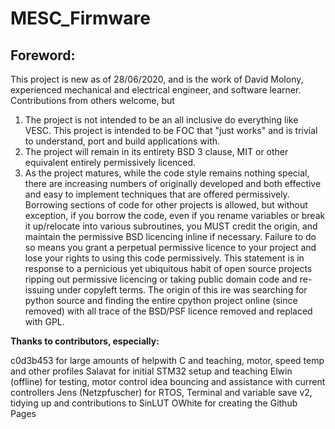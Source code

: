 # MESC_Firmware

## Foreword:
This project is new as of 28/06/2020, and is the work of David Molony, experienced mechanical and electrical engineer, and software learner.   
Contributions from others welcome, but 
1) The project is not intended to be an all inclusive do everything like VESC. This project is intended to be FOC that "just works" and is trivial to understand, port and build applications with.
2) The project will remain in its entirety BSD 3 clause, MIT or other equivalent entirely permissively licenced.
3) As the project matures, while the code style remains nothing special, there are increasing numbers of originally developed and both effective and easy to implement techniques that are offered permissively. Borrowing sections of code for other projects is allowed, but without exception, if you borrow the code, even if you rename variables or break it up/relocate into various subroutines, you MUST credit the origin, and maintain the permissive BSD licencing inline if necessary. Failure to do so means you grant a perpetual permissive licence to your project and lose your rights to using this code permissively. This statement is in response to a pernicious yet ubiquitous habit of open source projects ripping out permissive licencing or taking public domain code and re-issuing under copyleft terms. The origin of this ire was searching for python source and finding the entire cpython project online (since removed) with all trace of the BSD/PSF licence removed and replaced with GPL.

**Thanks to contributors, especially:**

c0d3b453 for large amounts of helpwith C and teaching, motor, speed temp and other profiles
Salavat for initial STM32 setup and teaching
Elwin (offline) for testing, motor control idea bouncing and assistance with current controllers
Jens (Netzpfuscher) for RTOS, Terminal and variable save v2, tidying up and contributions to SinLUT
OWhite for creating the Github Pages